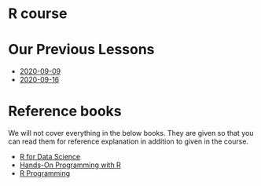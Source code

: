 # R course


# Our Previous Lessons

- [2020-09-09](2020/2020-09-09.md)
- [2020-09-16](2020/2020-16-09.md)


# Reference books

We will not cover everything in the below books.
They are given so that you can read them for reference explanation in addition to given in the course.

- [R for Data Science](https://r4ds.had.co.nz)
- [Hands-On Programming with R](https://rstudio-education.github.io/hopr/basics.html)
- [R Programming](https://leanpub.com/rprogramming)



